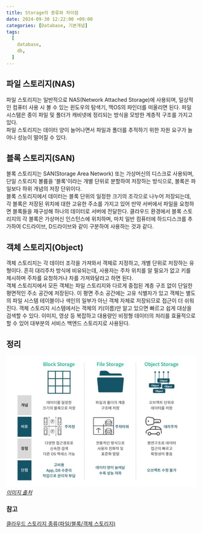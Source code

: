 ```yaml
---
title: Storage의 종류와 차이점 
date: 2024-09-30 12:22:00 +09:00
categories: [Database, 기본개념]
tags:
  [
    database,
    db,
  ]
---
```

## 파일 스토리지(NAS)
파일 스토리지는 일반적으로 NAS(Network Attached Storage)에 사용되며, 일상적인 컴퓨터 사용 시 볼 수 있는 윈도우의 탐색기, 맥OS의 파인더를 떠올리면 된다. 파일 시스템은 종이 파일 및 폴더가 캐비넷에 정리되는 방식을 모방한 계층적 구조를 가지고 있다.  
파일 스토리지는 데이터 양이 늘어나면서 파일과 폴더를 추적하기 위한 자원 요구가 늘어나 성능이 떨어질 수 있다. 

## 블록 스토리지(SAN)
블록 스토리지는 SAN(Storage Area Network) 또는 가상머신의 디스크로 사용되며, 단일 스토리지 볼륨을 '블록'이라는 개별 단위로 분할하여 저장하는 방식으로, 블록은 파일보다 하위 개념의 저장 단위이다.  
블록 스토리지에서 데이터는 블록 단위의 일정한 크기의 조각으로 나누어 저장되는데, 각 블록은 저장된 위치에 대한 고유한 주소를 가지고 있어 만약 서버에서 파일을 요청하면 블록들을 재구성해 하나의 데이터로 서버에 전달한다.  클라우드 환경에서 블록 스토리지의 각 블록은 가상머신 인스턴스에 위치하며, 마치 일반 컴퓨터에 하드디스크를 추가하여 C드라이브, D드라이브와 같이 구분하여 사용하는 것과 같다.  

## 객체 스토리지(Object)
객체 스토리지는 각 데이터 조각을 가져와서 객체로 지정하고, 개별 단위로 저장하는 유형이다. 흔히 대리주차 방식에 비유되는데, 사용자는 주차 위치를 알 필요가 없고 키를 제시하며 주차를 요청하거나 차를 가져와달라고 하면 된다.  
객체 스토리지에서 모든 객체는 파일 스토리지와 다르게 중첩된 계층 구조 없이 단일한 평면적인 주소 공간에 저장된다. 이 평면 주소 공간에는 고유 식별자가 있고 객체는 별도의 파일 시스템 테이블이나 색인의 일부가 아닌 객체 자체로 저장되므로 접근이 더 쉬워진다. 객체 스토리지 시스템에서는 객체의 키(이름)만 알고 있으면 빠르고 쉽게 대상을 검색할 수 있다. 이미지, 영상 등 복잡하고 대용량인 비정형 데이터의 처리를 효율적으로 할 수 있어 대부분의 서비스 백엔드 스토리지로 사용된다. 

## 정리
![img](/assets/img/blog/blog-2024-09-30-1245.jpg)*[이미지 출처](https://www.dknyou.com/blog/?bmode=view&idx=10474168)*


### 참고
[클라우드 스토리지 종류(파일/블록/객체 스토리지)](https://library.gabia.com/contents/infrahosting/9026/)

